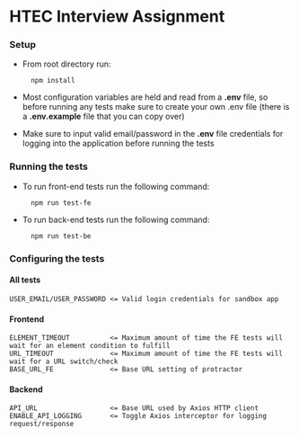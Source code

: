 # HTEC Interview Assignment

### Setup

* From root directory run:

        npm install

* Most configuration variables are held and read from a **.env** file, so before running any tests make sure to create
your own .env file (there is a **.env.example** file that you can copy over)

* Make sure to input valid email/password in the **.env** file credentials for logging into the application before running the tests
### Running the tests

* To run front-end tests run the following command:

        npm run test-fe
        
* To run back-end tests run the following command:
        
        npm run test-be

### Configuring the tests

#### All tests
    USER_EMAIL/USER_PASSWORD <= Valid login credentials for sandbox app
#### Frontend
    ELEMENT_TIMEOUT          <= Maximum amount of time the FE tests will wait for an element condition to fulfill    
    URL_TIMEOUT              <= Maximum amount of time the FE tests will wait for a URL switch/check
    BASE_URL_FE              <= Base URL setting of protractor
#### Backend
    API_URL                  <= Base URL used by Axios HTTP client
    ENABLE_API_LOGGING       <= Toggle Axios interceptor for logging request/response